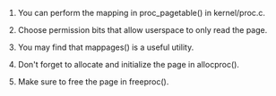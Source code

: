 1. You can perform the mapping in proc_pagetable() in kernel/proc.c.

2. Choose permission bits that allow userspace to only read the page.

3. You may find that mappages() is a useful utility.

4. Don't forget to allocate and initialize the page in allocproc().

5. Make sure to free the page in freeproc().